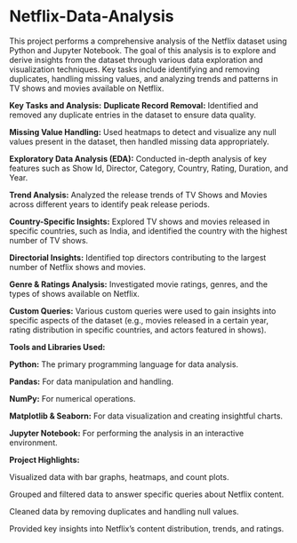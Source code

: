 # Netflix-Data-Analysis

This project performs a comprehensive analysis of the Netflix dataset using Python and Jupyter Notebook. The goal of this analysis is to explore and derive insights from the dataset through various data exploration and visualization techniques. Key tasks include identifying and removing duplicates, handling missing values, and analyzing trends and patterns in TV shows and movies available on Netflix.

**Key Tasks and Analysis:**
**Duplicate Record Removal:** Identified and removed any duplicate entries in the dataset to ensure data quality.

**Missing Value Handling:** Used heatmaps to detect and visualize any null values present in the dataset, then handled missing data appropriately.

**Exploratory Data Analysis (EDA):** Conducted in-depth analysis of key features such as Show Id, Director, Category, Country, Rating, Duration, and Year.

**Trend Analysis:** Analyzed the release trends of TV Shows and Movies across different years to identify peak release periods.

**Country-Specific Insights:** Explored TV shows and movies released in specific countries, such as India, and identified the country with the highest number of TV shows.

**Directorial Insights:** Identified top directors contributing to the largest number of Netflix shows and movies.

**Genre & Ratings Analysis:** Investigated movie ratings, genres, and the types of shows available on Netflix.

**Custom Queries:** Various custom queries were used to gain insights into specific aspects of the dataset (e.g., movies released in a certain year, rating distribution in specific countries, and actors featured in shows).

**Tools and Libraries Used:**

**Python:** The primary programming language for data analysis.

**Pandas:** For data manipulation and handling.

**NumPy:** For numerical operations.

**Matplotlib & Seaborn:** For data visualization and creating insightful charts.

**Jupyter Notebook:** For performing the analysis in an interactive environment.

**Project Highlights:**

Visualized data with bar graphs, heatmaps, and count plots.

Grouped and filtered data to answer specific queries about Netflix content.

Cleaned data by removing duplicates and handling null values.

Provided key insights into Netflix’s content distribution, trends, and ratings.
